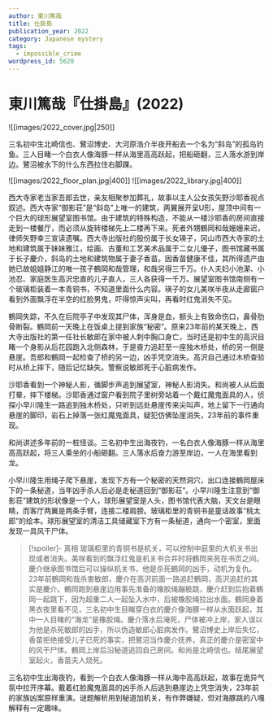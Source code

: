 ```yaml
---
author: 東川篤哉
title: 仕掛島
publication_year: 2022
category: Japanese mystery
tags:
  - impossible_crime
wordpress_id: 5620
---
```


# 東川篤哉『仕掛島』(2022)

![[images/2022_cover.jpg|250]]

三名初中生北崎信也、鷺沼博史、大河原浩介半夜开船去一个名为“斜岛”的孤岛钓鱼。三人目睹一个白衣人像海豚一样从海里高高跃起，把船砸翻，三人落水游到岸边。鷺沼被水下的什么东西拉住右脚踝。

![[images/2022_floor_plan.jpg|400]]
![[images/2022_library.jpg|400]]

西大寺家老当家吾郎去世，亲友相聚参加葬礼，故事以主人公女孩矢野沙耶香视点叙述。西大寺家“御影荘”是“斜岛”上唯一的建筑，两翼展开呈U形，屋顶中间有一个巨大的球形展望室图书馆。由于建筑的特殊构造，不能从一楼沙耶香的房间直接走到一楼餐厅，而必须从旋转楼梯先上二楼再下来。死者外甥鶴岡和哉姗姗来迟，律师矢野幸三宣读遗嘱。西大寺出版社的股份属于长女瑛子，冈山市西大寺家的土地和建筑属于妹妹雅江，绘画、古董和工艺美术品属于二女儿優子，图书馆藏书属于长子慶介，斜岛的土地和建筑物属于妻子香苗。因香苗健康不佳，其所得遗产由她已故姐姐静江的唯一孩子鶴岡和哉管理，和哉另得三千万。仆人夫妇小池潔、小池忍、家庭医生高沢忠直的儿子直人，三人各获得一千万。展望室图书馆南侧有一个玻璃柜装着一本青铜书，不知道里面什么内容。瑛子的女儿美咲半夜从走廊窗户看到外面飘浮在半空的红脸男鬼，吓得惊声尖叫，再看时红鬼消失不见。

鶴岡失踪，不久在后院亭子中发现其尸体，浑身是血，额头上有致命伤口，鼻骨肋骨断裂。鶴岡前一天晚上在饭桌上提到家族“秘密”。原来23年前的某天晚上，西大寺出版社的第一任社长敏郎在家中被人刺中胸口身亡，当时还是初中生的高沢目睹一个身影从后花园跑入北侧森林，于是奋力追赶至一座独木桥处，桥的另一侧是悬崖。吾郎和鶴岡一起检查了桥的另一边，凶手凭空消失。高沢自己通过木桥查验时从桥上摔下，随后记忆缺失。警察说敏郎死于心脏病发作。

沙耶香看到一个神秘人影，循脚步声追到展望室，神秘人影消失。和尚被人从后面打晕，摔下楼梯。沙耶香通过窗户看到院子里树旁站着一个戴红魔鬼面具的人，侦探小早川隆生一路追到独木桥处，只听到远处悬崖传来尖叫声，地上留下一行通向悬崖的脚印，岩石上掉落一张红魔鬼面具，疑犯仿佛坠崖消失，23年前的事件重现。

和尚讲述多年前的一桩怪谈。三名初中生出海夜钓，一名白衣人像海豚一样从海里高高跃起，将三人乘坐的小船砸翻。三人落水后奋力游至岸边，一人在海里看到龙。

小早川隆生用绳子爬下悬崖，发现下方有一个秘密的天然洞穴，出口连接鶴岡屋床下的一条秘道，当年凶手杀人后必是走秘道回到“御影荘”。小早川隆生注意到“御影荘”建筑的形状像是一个人，球形展望室是人头，图书馆代表大脑，天文台是眼睛，而客厅两翼是两条手臂，连接二楼肩膀。玻璃柜里的青铜书是童话故事“桃太郎”的绘本。球形展望室的清洁工具储藏室下方有一条秘道，通向一个密室，里面发现一具风干尸体。

> [!spoiler]- 真相
> 玻璃柜里的青铜书是机关，可以控制中庭里的大机关书出现或者消失。美咲看到的飘浮红鬼是机关书合并时将鶴岡夹死在书页之间。慶介继承图书馆后可以操纵机关书，他是杀死鶴岡的凶手，动机为复仇。23年前鶴岡和哉杀害敏郎，慶介在高沢前面一路追赶鶴岡，高沢追赶的其实是慶介。鶴岡跑到悬崖边用事先准备的橡胶绳蹦极跳，慶介赶到后抱着鶴岡一起跳下，因为超重二人一起坠入水中，后被橡胶绳拉出水面。鶴岡身着黑衣夜里看不见，三名初中生目睹穿白衣的慶介像海豚一样从水面跃起，其中一人目睹的“海龙”是橡胶绳。慶介落水后淹死，尸体被冲上岸，家人误以为他是杀死敏郎的凶手，所以伪造敏郎心脏病发作。鷺沼博史上岸后失忆，香苗拒绝接受儿子已死的事实，把鷺沼当作慶介抚养，真正的慶介是密室中的风干尸体。鶴岡上岸后沿秘道逃回自己房间。和尚是北崎信也。结尾展望室起火，香苗夫人烧死。

三名初中生出海夜钓，看到一个白衣人像海豚一样从海中高高跃起，故事在诡异气氛中拉开序幕。戴着红脸魔鬼面具的凶手杀人后逃到悬崖边上凭空消失，23年前的家族凶案原样重演。谜题解析用到秘道加机关，有作弊嫌疑，但对海豚跳的八嘎解释有一定趣味。